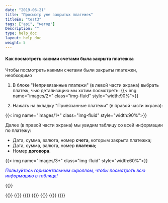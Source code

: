 ```yaml
---
date: "2019-06-21"
title: "Просмотр уже закрытых платежек"
titleEn: "test3"
tags: ["api", "метод"]
Description: ""
type: help_doc
layout: help_doc
weight: 5
---
```


#### Как посмотреть какими счетами была закрыта платежка

Чтобы посмотреть какими счетами были закрыты платежки, необходимо 

1. В блоке "Непривязанные платежи" (в левой части экрана) выбрать платеж, чью детализацию мы хотим посмотреть:
{{< img name="images/2*" class="img-fluid" style="width:90%">}} <br/>

2. Нажать на вкладку "Привязанные платежи" (в правой части экрана):

{{< img name="images/1*" class="img-fluid" style="width:90%">}} <br/>

Далее (в правой части экрана) мы увидим таблицу со всей информации по платежу: 

* Дата, сумма, валюта, номер <b>счета</b>, которым закрыта платежка; <br/>
* Дата, сумма, валюта, номер <b>платежа</b>; <br/> 
* Номер <b>договора</b>. <br/>

{{< img name="images/3*" class="img-fluid" style="width:60%">}}

<span style="color:blue">*Пользуйтесь горизонтальным скроллом, чтобы посмотреть всю информацию в таблице!*</span>

{{<isHelpful>}}

{{<seeAlso>}}
    {{<seeAlsoItem link="/payments_and_invoices/rules_of_binding/ " text="Правила привязки платежей">}}
    {{<seeAlsoItem link="/payments_and_invoices/instruction_of_binding/rouble-rouble/" text="Закрытие рублевых счетов при оплате в рублях">}}
    {{<seeAlsoItem link="/payments_and_invoices/instruction_of_binding/usd-rouble/" text="Закрытие валютных счетов при оплате в рублях">}}
    {{<seeAlsoItem link="/payments_and_invoices/instruction_of_binding/usd-usd/" text="Закрытие валютных счетов при оплате в валюте">}}
    {{<seeAlsoItem link="/payments_and_invoices/instruction_of_binding/sample_letter/" text="Образцы писем">}}
{{</seeAlso>}}
